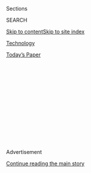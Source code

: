 <div id="app">

<div>

<div>

<div>

<div class="NYTAppHideMasthead css-1q2w90k e1suatyy0">

<div class="section css-ui9rw0 e1suatyy2">

<div class="css-eph4ug er09x8g0">

<div class="css-6n7j50">

</div>

<span class="css-1dv1kvn">Sections</span>

<div class="css-10488qs">

<span class="css-1dv1kvn">SEARCH</span>

</div>

[Skip to content](#site-content)[Skip to site
index](#site-index)

</div>

<div id="masthead-section-label" class="css-1wr3we4 eaxe0e00">

[Technology](https://www.nytimes3xbfgragh.onion/section/technology)

</div>

<div class="css-10698na e1huz5gh0">

</div>

</div>

<div id="masthead-bar-one" class="section hasLinks css-15hmgas e1csuq9d3">

<div class="css-uqyvli e1csuq9d0">

</div>

<div class="css-1uqjmks e1csuq9d1">

</div>

<div class="css-9e9ivx">

[](https://myaccount.nytimes3xbfgragh.onion/auth/login?response_type=cookie&client_id=vi)

</div>

<div class="css-1bvtpon e1csuq9d2">

[Today’s
Paper](https://www.nytimes3xbfgragh.onion/section/todayspaper)

</div>

</div>

</div>

</div>

<div data-aria-hidden="false">

<div id="site-content" data-role="main">

<div>

<div class="css-1aor85t" style="opacity:0.000000001;z-index:-1;visibility:hidden">

<div class="css-1hqnpie">

<div class="css-epjblv">

<span class="css-17xtcya">[Technology](/section/technology)</span><span class="css-x15j1o">|</span><span class="css-fwqvlz">A.I.
Experts Question Amazon’s Facial-Recognition
Technology</span>

</div>

<div class="css-k008qs">

<div class="css-1iwv8en">

<span class="css-18z7m18"></span>

<div>

</div>

</div>

<span class="css-1n6z4y">https://nyti.ms/2Uqin5E</span>

<div class="css-1705lsu">

<div class="css-4xjgmj">

<div class="css-4skfbu" data-role="toolbar" data-aria-label="Social Media Share buttons, Save button, and Comments Panel with current comment count" data-testid="share-tools">

  - 
  - 
  - 
  - 
    
    <div class="css-6n7j50">
    
    </div>

  - 

</div>

</div>

</div>

</div>

</div>

</div>

<div id="NYT_TOP_BANNER_REGION" class="css-13pd83m">

</div>

<div id="top-wrapper" class="css-1sy8kpn">

<div id="top-slug" class="css-l9onyx">

Advertisement

</div>

[Continue reading the main
story](#after-top)

<div class="ad top-wrapper" style="text-align:center;height:100%;display:block;min-height:250px">

<div id="top" class="place-ad" data-position="top" data-size-key="top">

</div>

</div>

<div id="after-top">

</div>

</div>

<div id="sponsor-wrapper" class="css-1hyfx7x">

<div id="sponsor-slug" class="css-19vbshk">

Supported by

</div>

[Continue reading the main
story](#after-sponsor)

<div id="sponsor" class="ad sponsor-wrapper" style="text-align:center;height:100%;display:block">

</div>

<div id="after-sponsor">

</div>

</div>

<div class="css-1vkm6nb ehdk2mb0">

# A.I. Experts Question Amazon’s Facial-Recognition Technology

</div>

<div class="css-79elbk" data-testid="photoviewer-wrapper">

<div class="css-z3e15g" data-testid="photoviewer-wrapper-hidden">

</div>

<div class="css-1a48zt4 ehw59r15" data-testid="photoviewer-children">

![<span class="css-16f3y1r e13ogyst0" data-aria-hidden="true">A protest
against Amazon’s facial-recognition technology in October. The
demonstrators held masks of Jeff Bezos, the chief
executive.</span><span class="css-cnj6d5 e1z0qqy90" itemprop="copyrightHolder"><span class="css-1ly73wi e1tej78p0">Credit...</span><span><span>Elaine
Thompson/Associated
Press</span></span></span>](https://static01.graylady3jvrrxbe.onion/images/2019/04/03/business/03amazonletter1/merlin_146148123_26da2645-ae5a-4651-aef5-b8736ba6698b-articleLarge.jpg?quality=75&auto=webp&disable=upscale)

</div>

</div>

<div class="css-xt80pu e12qa4dv0">

<div class="css-18e8msd">

<div class="css-vp77d3 epjyd6m0">

<div class="css-1baulvz">

By [<span class="css-1baulvz" itemprop="name">Cade
Metz</span>](https://www.nytimes3xbfgragh.onion/by/cade-metz) and
[<span class="css-1baulvz last-byline" itemprop="name">Natasha
Singer</span>](https://www.nytimes3xbfgragh.onion/by/natasha-singer)

</div>

</div>

  - April 3,
    2019

  - 
    
    <div class="css-4xjgmj">
    
    <div class="css-d8bdto" data-role="toolbar" data-aria-label="Social Media Share buttons, Save button, and Comments Panel with current comment count" data-testid="share-tools">
    
      - 
      - 
      - 
      - 
        
        <div class="css-6n7j50">
        
        </div>
    
      - 
    
    </div>
    
    </div>

</div>

</div>

<div class="section meteredContent css-1r7ky0e" name="articleBody" itemprop="articleBody">

<div class="css-1fanzo5 StoryBodyCompanionColumn">

<div class="css-53u6y8">

SAN FRANCISCO — At least 25 prominent artificial-intelligence
researchers, including experts at Google, Facebook, Microsoft and a
recent winner of [the prestigious Turing
Award](https://www.nytimes3xbfgragh.onion/2019/03/27/technology/turing-award-ai.html),
have signed a letter calling on Amazon to stop selling its
facial-recognition technology to law enforcement agencies because it is
biased against women and people of color.

The letter, which was publicly released Wednesday, reflects growing
concern in academia and the tech industry that bias in
facial-recognition technology is a systemic problem. Some researchers —
and even some companies — are arguing the technology cannot be properly
controlled without government regulation.

Amazon sells a product called Rekognition through its cloud-computing
division, Amazon Web Services. The company said last year that early
customers included the Orlando Police Department in Florida and the
Washington County Sheriff’s Office in Oregon.

In January, two researchers at the Massachusetts Institute of Technology
[published a peer-reviewed
study](https://www.nytimes3xbfgragh.onion/2019/01/24/technology/amazon-facial-technology-study.html)
showing that Amazon Rekognition had more trouble identifying the gender
of female and darker-skinned faces in photos than similar services from
IBM and Microsoft. It mistook women for men 19 percent of the time, the
study showed, and misidentified darker-skinned women for men 31 percent
of the time.

</div>

</div>

<div class="css-1fanzo5 StoryBodyCompanionColumn">

<div class="css-53u6y8">

Before publishing their findings on Amazon Rekognition, the M.I.T.
researchers released a similar study examining services from IBM,
Microsoft and Megvii, an artificial-intelligence company in China. All
three updated their services to address concerns raised by the
researchers.

In separate blog posts from the Amazon executives [Matthew
Wood](https://aws.amazon.com/blogs/machine-learning/thoughts-on-recent-research-paper-and-associated-article-on-amazon-rekognition/)
and [Michael
Punke](https://aws.amazon.com/blogs/machine-learning/some-thoughts-on-facial-recognition-legislation/),
the company disputed the study and [a Jan. 24
article](https://www.nytimes3xbfgragh.onion/2019/01/24/technology/amazon-facial-technology-study.html)
in The New York Times describing it.

“The answer to anxieties over new technology is not to run ‘tests’
inconsistent with how the service is designed to be used, and to amplify
the test’s false and misleading conclusions through the news media,” Dr.
Wood wrote. Amazon did not directly engage with the M.I.T. researchers.

The letter released on Wednesday was signed by the Google researchers
Margaret Mitchell, Andrea Frome and Timnit Gebru; the Facebook
researcher Georgia Gkioxari; William Isaac, a researcher at DeepMind,
the London lab owned by Google’s parent company, Alphabet; and Yoshua
Bengio, one of the world’s most important A.I. researchers.

Last week, Dr. Bengio was one of three people to receive the Turing
Award — often called “the Nobel Prize of computing” — for his work with
[neural
networks](https://www.nytimes3xbfgragh.onion/2018/03/06/technology/google-artificial-intelligence.html),
the technology that underpins modern facial recognition services.

</div>

</div>

<div class="css-1fanzo5 StoryBodyCompanionColumn">

<div class="css-53u6y8">

“There are no laws or required standards to ensure that Rekognition is
used in a manner that does not infringe on civil liberties,” the A.I.
researchers wrote. “We call on Amazon to stop selling Rekognition to law
enforcement.”

The researchers added that Dr. Wood and Mr. Punke had “misrepresented
the technical details” of the M.I.T. study and modern facial-recognition
technology. Amazon declined to comment on the letter on Wednesday.

A day after this article was published, an Amazon spokeswoman responded,
saying that the company had updated its Rekognition service since the
M.I.T. researchers completed their study and that it had found no
differences in error rates by gender and race when running similar
tests.

Microsoft, by contrast, [improved the
accuracy](https://blogs.microsoft.com/ai/gender-skin-tone-facial-recognition-improvement/)
of its facial recognition last year after an earlier M.I.T. study
reported that its system was better at identifying the gender of
lighter-skinned men in a photo database than darker-skinned women.

During a February talk at the Cornell Tech graduate school in New York,
Brad Smith, Microsoft’s president and chief legal officer, said the
company had “participated in the market for law enforcement in the
United States,” but had also turned down sales when there was concern it
could unreasonably infringe on people’s rights.

In February, Microsoft backed a bill in Washington State that would
require notices to be posted in public places using facial-recognition
tech and ensure that government agencies obtain a court order when
looking for specific people. The bill is still pending. But the company
did not back other legislation that provides much stronger protections.

Mr. Punke wrote in his February blog post that Amazon also supported
regulation of facial-recognition technology and called for law
enforcement agencies to “be transparent in how they use
facial-recognition technology.” But Amazon has declined to disclose how
police or intelligence agencies are using its Rekognition system and
whether the company puts any restrictions on its use.

Amazon has said that it has not received any reports of Rekognition
misuse by law enforcement, and that the company’s acceptable use policy
prohibits customers from using its services in ways that violate laws.

</div>

</div>

</div>

<div>

</div>

<div>

</div>

<div>

</div>

<div>

<div id="bottom-wrapper" class="css-1ede5it">

<div id="bottom-slug" class="css-l9onyx">

Advertisement

</div>

[Continue reading the main
story](#after-bottom)

<div id="bottom" class="ad bottom-wrapper" style="text-align:center;height:100%;display:block;min-height:90px">

</div>

<div id="after-bottom">

</div>

</div>

</div>

</div>

</div>

## Site Index

<div>

</div>

## Site Information Navigation

  - [© <span>2020</span> <span>The New York Times
    Company</span>](https://help.nytimes3xbfgragh.onion/hc/en-us/articles/115014792127-Copyright-notice)

<!-- end list -->

  - [NYTCo](https://www.nytco.com/)
  - [Contact
    Us](https://help.nytimes3xbfgragh.onion/hc/en-us/articles/115015385887-Contact-Us)
  - [Work with us](https://www.nytco.com/careers/)
  - [Advertise](https://nytmediakit.com/)
  - [T Brand Studio](http://www.tbrandstudio.com/)
  - [Your Ad
    Choices](https://www.nytimes3xbfgragh.onion/privacy/cookie-policy#how-do-i-manage-trackers)
  - [Privacy](https://www.nytimes3xbfgragh.onion/privacy)
  - [Terms of
    Service](https://help.nytimes3xbfgragh.onion/hc/en-us/articles/115014893428-Terms-of-service)
  - [Terms of
    Sale](https://help.nytimes3xbfgragh.onion/hc/en-us/articles/115014893968-Terms-of-sale)
  - [Site
    Map](https://spiderbites.nytimes3xbfgragh.onion)
  - [Help](https://help.nytimes3xbfgragh.onion/hc/en-us)
  - [Subscriptions](https://www.nytimes3xbfgragh.onion/subscription?campaignId=37WXW)

</div>

</div>

</div>

</div>
